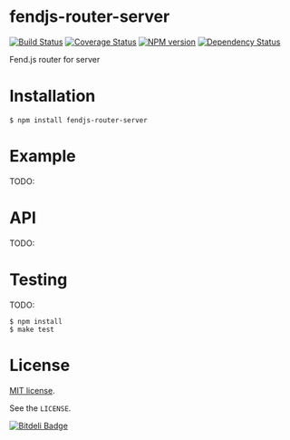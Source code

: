 # fendjs-router-server

[![Build Status](https://travis-ci.org/Frapwings/fendjs-router-server.png?branch=master)](https://travis-ci.org/Frapwings/fendjs-router-server) [![Coverage Status](https://coveralls.io/repos/Frapwings/fendjs-router-server/badge.png)](https://coveralls.io/r/Frapwings/fendjs-router-server) [![NPM version](https://badge.fury.io/js/fendjs-router-server.png)](http://badge.fury.io/js/fendjs-router-server) [![Dependency Status](https://david-dm.org/Frapwings/fendjs-router-server.png)](https://david-dm.org/Frapwings/fendjs-router-server)

Fend.js router for server

# Installation

```
$ npm install fendjs-router-server
```

# Example

TODO:

# API

TODO:

# Testing

TODO:
```
$ npm install
$ make test
```

# License

[MIT license](http://www.opensource.org/licenses/mit-license.php).

See the `LICENSE`.

[![Bitdeli Badge](https://d2weczhvl823v0.cloudfront.net/Frapwings/fendjs-router-server/trend.png)](https://bitdeli.com/free "Bitdeli Badge")

